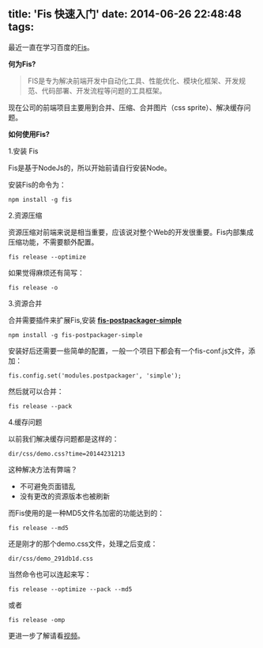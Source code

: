 title: 'Fis 快速入门'
date: 2014-06-26 22:48:48
tags:
---
最近一直在学习百度的[Fis](http:http://fis.baidu.com)。

__何为Fis?__

>FIS是专为解决前端开发中自动化工具、性能优化、模块化框架、开发规范、代码部署、开发流程等问题的工具框架。

现在公司的前端项目主要用到合并、压缩、合并图片（css sprite）、解决缓存问题。

__如何使用Fis?__

1.安装 Fis

Fis是基于NodeJs的，所以开始前请自行安装Node。

安装Fis的命令为：

```
npm install -g fis
```
<!-- more -->

2.资源压缩

资源压缩对前端来说是相当重要，应该说对整个Web的开发很重要。Fis内部集成压缩功能，不需要额外配置。

```
fis release --optimize
```

如果觉得麻烦还有简写：

```
fis release -o
```
3.资源合并

合并需要插件来扩展Fis,安装 [__fis-postpackager-simple__](https://github.com/hefangshi/fis-postpackager-simple)

```
npm install -g fis-postpackager-simple
```
安装好后还需要一些简单的配置，一般一个项目下都会有一个fis-conf.js文件，添加：

```
fis.config.set('modules.postpackager', 'simple');
```

然后就可以合并：

```
fis release --pack
```

4.缓存问题

以前我们解决缓存问题都是这样的：

```
dir/css/demo.css?time=20144231213
```

这种解决方法有弊端？

* 不可避免页面错乱
* 没有更改的资源版本也被刷新

而Fis使用的是一种MD5文件名加密的功能达到的：

```
fis release --md5
```
还是刚才的那个demo.css文件，处理之后变成：

```
dir/css/demo_291db1d.css
```

当然命令也可以连起来写：

```
fis release --optimize --pack --md5
```
或者

```
fis release -omp
```

更进一步了解请看[视频](http://v.youku.com/v_show/id_XNzI1MjQ2OTI0.html)。












